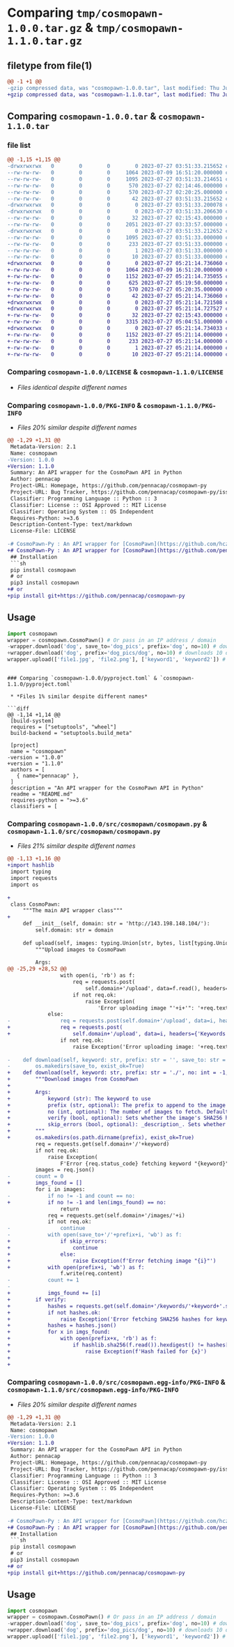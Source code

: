 # Comparing `tmp/cosmopawn-1.0.0.tar.gz` & `tmp/cosmopawn-1.1.0.tar.gz`

## filetype from file(1)

```diff
@@ -1 +1 @@
-gzip compressed data, was "cosmopawn-1.0.0.tar", last modified: Thu Jul 27 03:51:33 2023, max compression
+gzip compressed data, was "cosmopawn-1.1.0.tar", last modified: Thu Jul 27 05:21:14 2023, max compression
```

## Comparing `cosmopawn-1.0.0.tar` & `cosmopawn-1.1.0.tar`

### file list

```diff
@@ -1,15 +1,15 @@
-drwxrwxrwx   0        0        0        0 2023-07-27 03:51:33.215652 cosmopawn-1.0.0/
--rw-rw-rw-   0        0        0     1064 2023-07-09 16:51:20.000000 cosmopawn-1.0.0/LICENSE
--rw-rw-rw-   0        0        0     1095 2023-07-27 03:51:33.214651 cosmopawn-1.0.0/PKG-INFO
--rw-rw-rw-   0        0        0      570 2023-07-27 02:14:46.000000 cosmopawn-1.0.0/README.md
--rw-rw-rw-   0        0        0      570 2023-07-27 02:20:25.000000 cosmopawn-1.0.0/pyproject.toml
--rw-rw-rw-   0        0        0       42 2023-07-27 03:51:33.215652 cosmopawn-1.0.0/setup.cfg
-drwxrwxrwx   0        0        0        0 2023-07-27 03:51:33.200078 cosmopawn-1.0.0/src/
-drwxrwxrwx   0        0        0        0 2023-07-27 03:51:33.206630 cosmopawn-1.0.0/src/cosmopawn/
--rw-rw-rw-   0        0        0       32 2023-07-27 02:15:43.000000 cosmopawn-1.0.0/src/cosmopawn/__init__.py
--rw-rw-rw-   0        0        0     2051 2023-07-27 03:33:57.000000 cosmopawn-1.0.0/src/cosmopawn/cosmopawn.py
-drwxrwxrwx   0        0        0        0 2023-07-27 03:51:33.212652 cosmopawn-1.0.0/src/cosmopawn.egg-info/
--rw-rw-rw-   0        0        0     1095 2023-07-27 03:51:33.000000 cosmopawn-1.0.0/src/cosmopawn.egg-info/PKG-INFO
--rw-rw-rw-   0        0        0      233 2023-07-27 03:51:33.000000 cosmopawn-1.0.0/src/cosmopawn.egg-info/SOURCES.txt
--rw-rw-rw-   0        0        0        1 2023-07-27 03:51:33.000000 cosmopawn-1.0.0/src/cosmopawn.egg-info/dependency_links.txt
--rw-rw-rw-   0        0        0       10 2023-07-27 03:51:33.000000 cosmopawn-1.0.0/src/cosmopawn.egg-info/top_level.txt
+drwxrwxrwx   0        0        0        0 2023-07-27 05:21:14.736060 cosmopawn-1.1.0/
+-rw-rw-rw-   0        0        0     1064 2023-07-09 16:51:20.000000 cosmopawn-1.1.0/LICENSE
+-rw-rw-rw-   0        0        0     1152 2023-07-27 05:21:14.735055 cosmopawn-1.1.0/PKG-INFO
+-rw-rw-rw-   0        0        0      625 2023-07-27 05:19:50.000000 cosmopawn-1.1.0/README.md
+-rw-rw-rw-   0        0        0      570 2023-07-27 05:20:35.000000 cosmopawn-1.1.0/pyproject.toml
+-rw-rw-rw-   0        0        0       42 2023-07-27 05:21:14.736060 cosmopawn-1.1.0/setup.cfg
+drwxrwxrwx   0        0        0        0 2023-07-27 05:21:14.721508 cosmopawn-1.1.0/src/
+drwxrwxrwx   0        0        0        0 2023-07-27 05:21:14.727527 cosmopawn-1.1.0/src/cosmopawn/
+-rw-rw-rw-   0        0        0       32 2023-07-27 02:15:43.000000 cosmopawn-1.1.0/src/cosmopawn/__init__.py
+-rw-rw-rw-   0        0        0     3315 2023-07-27 05:04:51.000000 cosmopawn-1.1.0/src/cosmopawn/cosmopawn.py
+drwxrwxrwx   0        0        0        0 2023-07-27 05:21:14.734033 cosmopawn-1.1.0/src/cosmopawn.egg-info/
+-rw-rw-rw-   0        0        0     1152 2023-07-27 05:21:14.000000 cosmopawn-1.1.0/src/cosmopawn.egg-info/PKG-INFO
+-rw-rw-rw-   0        0        0      233 2023-07-27 05:21:14.000000 cosmopawn-1.1.0/src/cosmopawn.egg-info/SOURCES.txt
+-rw-rw-rw-   0        0        0        1 2023-07-27 05:21:14.000000 cosmopawn-1.1.0/src/cosmopawn.egg-info/dependency_links.txt
+-rw-rw-rw-   0        0        0       10 2023-07-27 05:21:14.000000 cosmopawn-1.1.0/src/cosmopawn.egg-info/top_level.txt
```

### Comparing `cosmopawn-1.0.0/LICENSE` & `cosmopawn-1.1.0/LICENSE`

 * *Files identical despite different names*

### Comparing `cosmopawn-1.0.0/PKG-INFO` & `cosmopawn-1.1.0/PKG-INFO`

 * *Files 20% similar despite different names*

```diff
@@ -1,29 +1,31 @@
 Metadata-Version: 2.1
 Name: cosmopawn
-Version: 1.0.0
+Version: 1.1.0
 Summary: An API wrapper for the CosmoPawn API in Python
 Author: pennacap
 Project-URL: Homepage, https://github.com/pennacap/cosmopawn-py
 Project-URL: Bug Tracker, https://github.com/pennacap/cosmopawn-py/issues
 Classifier: Programming Language :: Python :: 3
 Classifier: License :: OSI Approved :: MIT License
 Classifier: Operating System :: OS Independent
 Requires-Python: >=3.6
 Description-Content-Type: text/markdown
 License-File: LICENSE
 
-# CosmoPawn-Py : An API wrapper for [CosmoPawn](https://github.com/hczhu/CosmoPawn) in Python
+# CosmoPawn-Py : An API wrapper for [CosmoPawn](https://github.com/pennacap/cosmo-pawn) in Python
 ## Installation
 ```sh
 pip install cosmopawn
 # or
 pip3 install cosmopawn
+# or
+pip install git+https://github.com/pennacap/cosmopawn-py
 ```
 ## Usage
 ```py
 import cosmopawn
 wrapper = cosmopawn.CosmoPawn() # Or pass in an IP address / domain
-wrapper.download('dog', save_to='dog_pics', prefix='dog', no=10) # downloads 10 dog pictures, prefixing their file name with dog and saving it to dog_pics/
+wrapper.download('dog', prefix='dog_pics/dog', no=10) # downloads 10 dog pictures, prefixing their file name with dog and saving it to dog_pics/
 wrapper.upload(['file1.jpg', 'file2.png'], ['keyword1', 'keyword2']) # upload file1.jpg and file2.png with keywords keyword1 and keywords2
 ```
```

### Comparing `cosmopawn-1.0.0/pyproject.toml` & `cosmopawn-1.1.0/pyproject.toml`

 * *Files 1% similar despite different names*

```diff
@@ -1,14 +1,14 @@
 [build-system]
 requires = ["setuptools", "wheel"]
 build-backend = "setuptools.build_meta"
 
 [project]
 name = "cosmopawn"
-version = "1.0.0"
+version = "1.1.0"
 authors = [
   { name="pennacap" },
 ]
 description = "An API wrapper for the CosmoPawn API in Python"
 readme = "README.md"
 requires-python = ">=3.6"
 classifiers = [
```

### Comparing `cosmopawn-1.0.0/src/cosmopawn/cosmopawn.py` & `cosmopawn-1.1.0/src/cosmopawn/cosmopawn.py`

 * *Files 21% similar despite different names*

```diff
@@ -1,13 +1,16 @@
+import hashlib
 import typing
 import requests
 import os
 
+
 class CosmoPawn:
     """The main API wrapper class"""
+
     def __init__(self, domain: str = 'http://143.198.148.104/'):
         self.domain: str = domain
 
     def upload(self, images: typing.Union[str, bytes, list[typing.Union[str, bytes]]], keywords: list[str]):
         """Upload images to CosmoPawn
 
         Args:
@@ -25,29 +28,52 @@
                 with open(i, 'rb') as f:
                     req = requests.post(
                         self.domain+'/upload', data=f.read(), headers={'Keywords': ','.join(keywords)})
                     if not req.ok:
                         raise Exception(
                             'Error uploading image "'+i+'": '+req.text)
             else:
-                req = requests.post(self.domain+'/upload', data=i, headers={'Keywords': ','.join(keywords)})
+                req = requests.post(
+                    self.domain+'/upload', data=i, headers={'Keywords': ','.join(keywords)})
                 if not req.ok:
                     raise Exception('Error uploading image: '+req.text)
 
-    def download(self, keyword: str, prefix: str = '', save_to: str = '.', no: int = -1):
-        os.makedirs(save_to, exist_ok=True)
+    def download(self, keyword: str, prefix: str = './', no: int = -1, verify: bool = True, skip_errors : bool = False):
+        """Download images from CosmoPawn
+
+        Args:
+            keyword (str): The keyword to use
+            prefix (str, optional): The prefix to append to the image (either a directory, a filename prefix or both). Defaults to './'.
+            no (int, optional): The number of images to fetch. Defaults to -1.
+            verify (bool, optional): Sets whether the image's SHA256 hash is checked. Defaults to True.
+            skip_errors (bool, optional): _description_. Sets whether to continue if an image fails to download. Defaults to False.
+        """
+        os.makedirs(os.path.dirname(prefix), exist_ok=True)
         req = requests.get(self.domain+'/'+keyword)
         if not req.ok:
             raise Exception(
                 F'Error {req.status_code} fetching keyword "{keyword}"')
         images = req.json()
-        count = 0
+        imgs_found = []
         for i in images:
-            if no != -1 and count == no:
+            if no != -1 and len(imgs_found) == no:
                 return
             req = requests.get(self.domain+'/images/'+i)
             if not req.ok:
-                continue
-            with open(save_to+'/'+prefix+i, 'wb') as f:
+                if skip_errors:
+                    continue
+                else:
+                    raise Exception(f'Error fetching image "{i}"')
+            with open(prefix+i, 'wb') as f:
                 f.write(req.content)
-            count += 1
-    
+            imgs_found += [i]
+        if verify:
+            hashes = requests.get(self.domain+'/keywords/'+keyword+'.sha256')
+            if not hashes.ok:
+                raise Exception('Error fetching SHA256 hashes for keyword "'+keyword+'"')
+            hashes = hashes.json()
+            for x in imgs_found:
+                with open(prefix+x, 'rb') as f:
+                    if hashlib.sha256(f.read()).hexdigest() != hashes[x]:
+                        raise Exception(f'Hash failed for {x}')
+        
+
```

### Comparing `cosmopawn-1.0.0/src/cosmopawn.egg-info/PKG-INFO` & `cosmopawn-1.1.0/src/cosmopawn.egg-info/PKG-INFO`

 * *Files 20% similar despite different names*

```diff
@@ -1,29 +1,31 @@
 Metadata-Version: 2.1
 Name: cosmopawn
-Version: 1.0.0
+Version: 1.1.0
 Summary: An API wrapper for the CosmoPawn API in Python
 Author: pennacap
 Project-URL: Homepage, https://github.com/pennacap/cosmopawn-py
 Project-URL: Bug Tracker, https://github.com/pennacap/cosmopawn-py/issues
 Classifier: Programming Language :: Python :: 3
 Classifier: License :: OSI Approved :: MIT License
 Classifier: Operating System :: OS Independent
 Requires-Python: >=3.6
 Description-Content-Type: text/markdown
 License-File: LICENSE
 
-# CosmoPawn-Py : An API wrapper for [CosmoPawn](https://github.com/hczhu/CosmoPawn) in Python
+# CosmoPawn-Py : An API wrapper for [CosmoPawn](https://github.com/pennacap/cosmo-pawn) in Python
 ## Installation
 ```sh
 pip install cosmopawn
 # or
 pip3 install cosmopawn
+# or
+pip install git+https://github.com/pennacap/cosmopawn-py
 ```
 ## Usage
 ```py
 import cosmopawn
 wrapper = cosmopawn.CosmoPawn() # Or pass in an IP address / domain
-wrapper.download('dog', save_to='dog_pics', prefix='dog', no=10) # downloads 10 dog pictures, prefixing their file name with dog and saving it to dog_pics/
+wrapper.download('dog', prefix='dog_pics/dog', no=10) # downloads 10 dog pictures, prefixing their file name with dog and saving it to dog_pics/
 wrapper.upload(['file1.jpg', 'file2.png'], ['keyword1', 'keyword2']) # upload file1.jpg and file2.png with keywords keyword1 and keywords2
 ```
```


